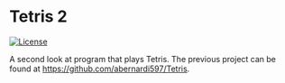 # Tetris 2
[![License](https://img.shields.io/badge/license-MIT-blue.svg)](https://github.com/abernardi597/tetris2/blob/master/LICENSE.txt)

A second look at program that plays Tetris.
The previous project can be found at <https://github.com/abernardi597/Tetris>.
